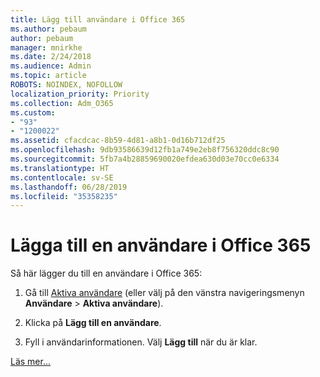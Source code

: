 ```yaml
---
title: Lägg till användare i Office 365
ms.author: pebaum
author: pebaum
manager: mnirkhe
ms.date: 2/24/2018
ms.audience: Admin
ms.topic: article
ROBOTS: NOINDEX, NOFOLLOW
localization_priority: Priority
ms.collection: Adm_O365
ms.custom:
- "93"
- "1200022"
ms.assetid: cfacdcac-8b59-4d81-a8b1-0d16b712df25
ms.openlocfilehash: 9db93586639d12fb1a749e2eb8f756320ddc8c90
ms.sourcegitcommit: 5fb7a4b28859690020efdea630d03e70cc0e6334
ms.translationtype: HT
ms.contentlocale: sv-SE
ms.lasthandoff: 06/28/2019
ms.locfileid: "35358235"
---
```

# <a name="add-a-user-to-office-365"></a>Lägga till en användare i Office 365

Så här lägger du till en användare i Office 365:
  
1. Gå till [Aktiva användare](https://admin.microsoft.com/Adminportal/Home?source=applauncher#/users) (eller välj på den vänstra navigeringsmenyn **Användare** \> **Aktiva användare**).

2. Klicka på **Lägg till en användare**.

3. Fyll i användarinformationen. Välj **Lägg till** när du är klar.

[Läs mer...](https://support.office.com/article/1970f7d6-03b5-442f-b385-5880b9c256ec)
  